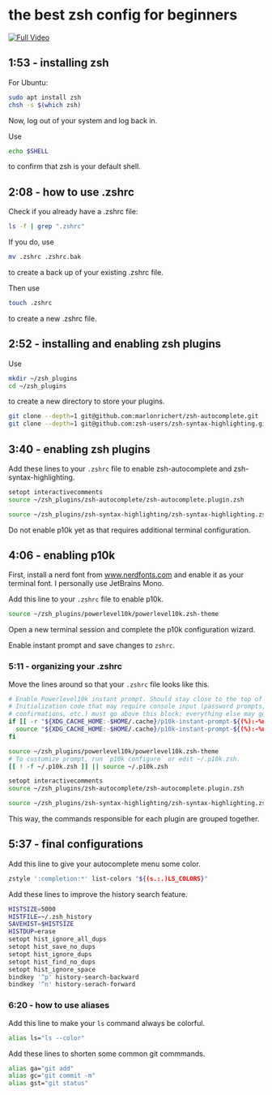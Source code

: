 # the best zsh config for beginners

[![Full Video](https://img.youtube.com/vi/8PRP1Z5s2WY/0.jpg)](https://youtu.be/8PRP1Z5s2WY)


## 1:53 - installing zsh

For Ubuntu:
```sh
sudo apt install zsh
chsh -s $(which zsh)
```

Now, log out of your system and log back in.

Use

```sh
echo $SHELL
```

to confirm that zsh is your default shell.

## 2:08 - how to use .zshrc

Check if you already have a .zshrc file:

```sh
ls -f | grep ".zshrc"
```

If you do, use 

```sh
mv .zshrc .zshrc.bak
```

to create a back up of your existing .zshrc file.

Then use

```sh
touch .zshrc
```

to create a new .zshrc file.

## 2:52 - installing and enabling zsh plugins

Use 

```sh
mkdir ~/zsh_plugins
cd ~/zsh_plugins
```

to create a new directory to store your plugins.

```sh
git clone --depth=1 git@github.com:marlonrichert/zsh-autocomplete.git
git clone --depth=1 git@github.com:zsh-users/zsh-syntax-highlighting.git
```

## 3:40 - enabling zsh plugins 

Add these lines to your `.zshrc` file to enable zsh-autocomplete and zsh-syntax-highlighting.

```sh
setopt interactivecomments
source ~/zsh_plugins/zsh-autocomplete/zsh-autocomplete.plugin.zsh

source ~/zsh_plugins/zsh-syntax-highlighting/zsh-syntax-highlighting.zsh
```

Do not enable p10k yet as that requires additional terminal configuration.

## 4:06 - enabling p10k

First, install a nerd font from www.nerdfonts.com and enable it as your terminal font. I personally use JetBrains Mono.

Add this line to your `.zshrc` file to enable p10k.

```sh
source ~/zsh_plugins/powerlevel10k/powerlevel10k.zsh-theme
```

Open a new terminal session and complete the p10k configuration wizard.

Enable instant prompt and save changes to `zshrc`.

### 5:11 - organizing your .zshrc

Move the lines around so that your `.zshrc` file looks like this.

```sh
# Enable Powerlevel10k instant prompt. Should stay close to the top of ~/.zshrc.
# Initialization code that may require console input (password prompts, [y/n]
# confirmations, etc.) must go above this block; everything else may go below.
if [[ -r "${XDG_CACHE_HOME:-$HOME/.cache}/p10k-instant-prompt-${(%):-%n}.zsh" ]]; then
  source "${XDG_CACHE_HOME:-$HOME/.cache}/p10k-instant-prompt-${(%):-%n}.zsh"
fi

source ~/zsh_plugins/powerlevel10k/powerlevel10k.zsh-theme
# To customize prompt, run `p10k configure` or edit ~/.p10k.zsh.
[[ ! -f ~/.p10k.zsh ]] || source ~/.p10k.zsh

setopt interactivecomments
source ~/zsh_plugins/zsh-autocomplete/zsh-autocomplete.plugin.zsh

source ~/zsh_plugins/zsh-syntax-highlighting/zsh-syntax-highlighting.zsh
```

This way, the commands responsible for each plugin are grouped together.

## 5:37 - final configurations

Add this line to give your autocomplete menu some color.

```sh
zstyle ':completion:*' list-colors "${(s.:.)LS_COLORS}"
```

Add these lines to improve the history search feature.
```sh
HISTSIZE=5000
HISTFILE=~/.zsh_history
SAVEHIST=$HISTSIZE
HISTDUP=erase
setopt hist_ignore_all_dups
setopt hist_save_no_dups
setopt hist_ignore_dups
setopt hist_find_no_dups
setopt hist_ignore_space
bindkey '^p' history-search-backward
bindkey '^n' history-serach-forward
```

### 6:20 - how to use aliases

Add this line to make your `ls` command always be colorful.

```sh
alias ls="ls --color"
```

Add these lines to shorten some common git commmands.

```sh
alias ga="git add"
alias gc="git commit -m"
alias gst="git status"
```